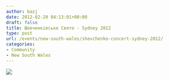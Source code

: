 ```yaml
---
author: bazj
date: 2012-02-20 04:13:01+00:00
draft: false
title: Шевченківське Свято - Sydney 2012
type: post
url: /events/new-south-wales/shevchenko-concert-sydney-2012/
categories:
- Community
- New South Wales
---
```


[![](http://www.ozeukes.com/wp-content/uploads/2012/02/SYDNEY-concert-schevchenko-2012.jpg)
](http://www.ozeukes.com/wp-content/uploads/2012/02/SYDNEY-concert-schevchenko-2012.jpg)
